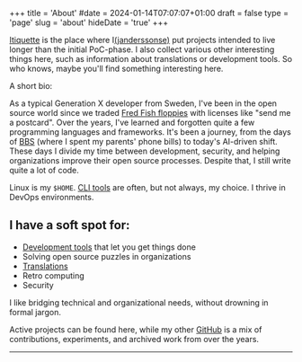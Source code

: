 +++
title = 'About'
#date = 2024-01-14T07:07:07+01:00
draft = false
type = 'page'
slug = 'about'
hideDate = 'true'
+++

[Itiquette](https://github.com/itiquette) is the place where I[(janderssonse)](https://github.com/janderssonse) put projects intended to live longer than the initial PoC-phase.
I also collect various other interesting things here, such as information about translations or development tools. So who knows, maybe you'll find something interesting here.

A short bio:

As a typical Generation X developer from Sweden, I've been in the open source world since we traded [Fred Fish floppies](https://datagubbe.se/fish/) with licenses like "send me a postcard". Over the years, I've learned and forgotten quite a few programming languages and frameworks. It's been a journey, from the days of [BBS](https://en.wikipedia.org/wiki/Bulletin_board_system) (where I spent my parents' phone bills) to today's AI-driven shift.
These days I divide my time between development, security, and helping organizations improve their open source processes. Despite that, I still write quite a lot of code.

Linux is my `$HOME`. [CLI tools](https://gabevenberg.com/posts/cli-renaissance/) are often, but not always, my choice. I thrive in DevOps environments.

## I have a soft spot for:

- [Development tools](/tools) that let you get things done
- Solving open source puzzles in organizations
- [Translations](/translations)
- Retro computing
- Security

I like bridging technical and organizational needs, without drowning in formal jargon.

Active projects can be found here, while my other [GitHub](https://github.com/janderssonse) is a mix of contributions, experiments, and archived work from over the years.

---
